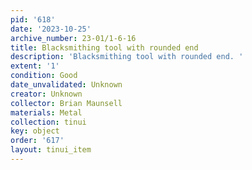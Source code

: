 ```yaml
---
pid: '618'
date: '2023-10-25'
archive_number: 23-01/1-6-16
title: Blacksmithing tool with rounded end
description: 'Blacksmithing tool with rounded end. '
extent: '1'
condition: Good
date_unvalidated: Unknown
creator: Unknown
collector: Brian Maunsell
materials: Metal
collection: tinui
key: object
order: '617'
layout: tinui_item
---
```

